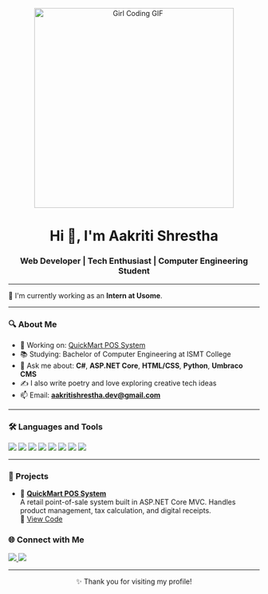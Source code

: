 <!-- Header GIF of a girl coding -->
<p align="center">
  <img src="https://media.giphy.com/media/v1.Y2lkPTc5MGI3NjExcnhoNXBieDk4c3JicDE3dHBpYWlzdzF2MnhkZ3AwaHBnaXRzNnY3ayZlcD12MV9naWZzX3NlYXJjaCZjdD1n/kz6cm1kKle2MYkHtJF/giphy.gif" width="400" alt="Girl Coding GIF"/>
</p>

<h1 align="center">Hi 👋, I'm Aakriti Shrestha</h1>
<h3 align="center">Web Developer | Tech Enthusiast | Computer Engineering Student</h3>

---

🌟 I'm currently working as an **Intern at Usome**.

---

### 🔍 About Me

- 💼 Working on: [QuickMart POS System](https://aaksmartpos.onrender.com)
- 📚 Studying: Bachelor of Computer Engineering at ISMT College
- 💬 Ask me about: **C#**, **ASP.NET Core**, **HTML/CSS**, **Python**, **Umbraco CMS**
- ✍️ I also write poetry and love exploring creative tech ideas
- 📫 Email: **aakritishrestha.dev@gmail.com**

---

### 🛠️ Languages and Tools

<p align="left">
  <img src="https://img.shields.io/badge/C%23-239120?style=for-the-badge&logo=c-sharp&logoColor=white"/>
  <img src="https://img.shields.io/badge/ASP.NET-512BD4?style=for-the-badge&logo=dotnet&logoColor=white"/>
  <img src="https://img.shields.io/badge/HTML5-E34F26?style=for-the-badge&logo=html5&logoColor=white"/>
  <img src="https://img.shields.io/badge/CSS3-1572B6?style=for-the-badge&logo=css3&logoColor=white"/>
  <img src="https://img.shields.io/badge/Python-3776AB?style=for-the-badge&logo=python&logoColor=white"/>
  <img src="https://img.shields.io/badge/SQLite-003B57?style=for-the-badge&logo=sqlite&logoColor=white"/>
  <img src="https://img.shields.io/badge/Umbraco-3544B1?style=for-the-badge&logo=umbraco&logoColor=white"/>
  <img src="https://img.shields.io/badge/Git-F05032?style=for-the-badge&logo=git&logoColor=white"/>
</p>

---

### 🧩 Projects

- 🛒 [**QuickMart POS System**](https://aaksmartpos.onrender.com)  
  A retail point-of-sale system built in ASP.NET Core MVC. Handles product management, tax calculation, and digital receipts.  
  🔗 [View Code](https://github.com/aakritishrestha/QuickMartPOS)


### 🌐 Connect with Me

<p align="left">
  <a href="https://www.linkedin.com/in/aakriti-shrestha-2360a42b7?utm_source=share&utm_campaign=share_via&utm_content=profile&utm_medium=android_app " target="_blank">
    <img src="https://img.shields.io/badge/LinkedIn-blue?style=for-the-badge&logo=linkedin&logoColor=white"/>
  </a>
  <a href="mailto:akriti07stha@gmail.com" target="_blank">
    <img src="https://img.shields.io/badge/Gmail-D14836?style=for-the-badge&logo=gmail&logoColor=white"/>
  </a>
</p>

---

<p align="center">✨ Thank you for visiting my profile!</p>
